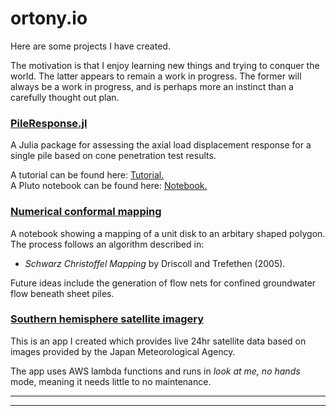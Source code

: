 # ortony.io

Here are some projects I have created.

The motivation is that I enjoy learning new things and trying to conquer the world. The latter appears to remain a work in progress. The former will always be a work in progress, and is perhaps more an instinct than a carefully thought out plan.

### [PileResponse.jl](PileResponse.jl/dev)

A Julia package for assessing the axial load displacement response for a single pile based on cone penetration test results.

A tutorial can be found here: [Tutorial.](PileResponse.jl/dev/tutorial/)\
A Pluto notebook can be found here: [Notebook.](cpt-pile)

### [Numerical conformal mapping](conformal-map)

A notebook showing a mapping of a unit disk to an arbitary shaped polygon. The process follows an algorithm described in:

- _Schwarz Christoffel Mapping_ by Driscoll and Trefethen (2005).

Future ideas include the generation of flow nets for confined groundwater flow beneath sheet piles.

### [Southern hemisphere satellite imagery](https://ortons-weatherapp.vercel.app)

This is an app I created which provides live 24hr satellite data based on images provided by the Japan Meteorological Agency.

The app uses AWS lambda functions and runs in _look at me, no hands_ mode, meaning it needs little to no maintenance.

---

---
